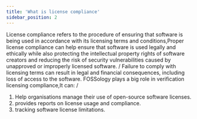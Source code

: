 ```yaml
---
title: 'What is license compliance'
sidebar_position: 2
---
```

License compliance refers to the procedure of ensuring that software is being used in accordance with its licensing terms and conditions,Proper license compliance can help ensure that software is used legally and ethically while also protecting the intellectual property rights of software creators and reducing the risk of security vulnerabilities caused by unapproved or improperly licensed software. 
/
Failure to comply with licensing terms can result in legal and financial consequences, including loss of access to the software.
FOSSology plays a big role in verification licensing compliance,It can:
/
1) Help organisations manage their use of open-source software licenses.
2) provides reports on license usage and compliance.
3) tracking software license limitations.
